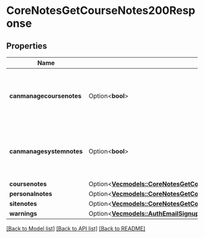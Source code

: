 # CoreNotesGetCourseNotes200Response

## Properties

Name | Type | Description | Notes
------------ | ------------- | ------------- | -------------
**canmanagecoursenotes** | Option<**bool**> | Whether the user can manage notes at the given course. | [optional][default to null]
**canmanagesystemnotes** | Option<**bool**> | Whether the user can manage notes at system level. | [optional][default to null]
**coursenotes** | Option<[**Vec<models::CoreNotesGetCourseNotes200ResponseCoursenotesInner>**](core_notes_get_course_notes_200_response_coursenotes_inner.md)> |  | [optional]
**personalnotes** | Option<[**Vec<models::CoreNotesGetCourseNotes200ResponsePersonalnotesInner>**](core_notes_get_course_notes_200_response_personalnotes_inner.md)> |  | [optional]
**sitenotes** | Option<[**Vec<models::CoreNotesGetCourseNotes200ResponsePersonalnotesInner>**](core_notes_get_course_notes_200_response_personalnotes_inner.md)> |  | [optional]
**warnings** | Option<[**Vec<models::AuthEmailSignupUser200ResponseWarningsInner>**](auth_email_signup_user_200_response_warnings_inner.md)> |  | [optional]

[[Back to Model list]](../README.md#documentation-for-models) [[Back to API list]](../README.md#documentation-for-api-endpoints) [[Back to README]](../README.md)


